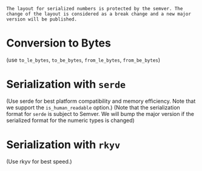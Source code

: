 ```text
The layout for serialized numbers is protected by the semver. The change of the layout is considered as a break change and a new major version will be published.
```

# Conversion to Bytes

(use `to_le_bytes`, `to_be_bytes`, `from_le_bytes`, `from_be_bytes`)

# Serialization with `serde`

(Use serde for best platform compatibility and memory efficiency. Note that we support the `is_human_readable` option.)
(Note that the serialization format for `serde` is subject to Semver. We will bump the major version if the serialized format for the numeric types is changed)

# Serialization with `rkyv`

(Use rkyv for best speed.)

